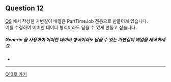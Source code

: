 ## Question 12

[Q9](../algorithm/Q9.md) 에서 작성한 가변길이 배열은 PartTimeJob 전용으로 만들어져 있습니다.<br>이를 수정하여 어떠한 데이터 형식이라도 담을 수 있게 만들고 싶습니다.

##### Generic 을 사용하여 어떠한 데이터 형식이라도 담을 수 있는 가변길이 배열을 제작하세요.
-

* * *

[Q13로 가기](Q13.md)